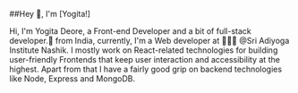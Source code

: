 ##Hey 👋, I'm [Yogita!]

Hi, I'm Yogita Deore, a Front-end Developer and a bit of full-stack developer.🚀 from India, currently, I'm a Web developer at 🙍🏽‍♂️ @Sri Adiyoga Institute Nashik. I mostly work on React-related technologies for building user-friendly Frontends that keep user interaction and accessibility at the highest. Apart from that I have a fairly good grip on backend technologies like Node, Express and MongoDB.

